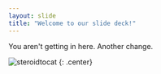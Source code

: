 ```yaml
---
layout: slide
title: "Welcome to our slide deck!"
---
```


You aren't getting in here. Another change.

![steroidtocat](https://octodex.github.com/images/steroidtocat.png)
{: .center}
